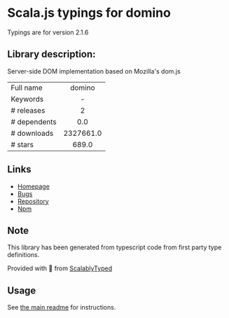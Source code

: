 
# Scala.js typings for domino

Typings are for version 2.1.6

## Library description:
Server-side DOM implementation based on Mozilla's dom.js

|                    |                 |
| ------------------ | :-------------: |
| Full name          | domino |
| Keywords           | - |
| # releases         | 2 |
| # dependents       | 0.0 |
| # downloads        | 2327661.0 |
| # stars            | 689.0 |

## Links
- [Homepage](https://github.com/fgnass/domino)
- [Bugs](https://github.com/fgnass/domino/issues)
- [Repository](https://github.com/fgnass/domino)
- [Npm](https://www.npmjs.com/package/domino)
    


## Note
This library has been generated from typescript code from first party type definitions.

Provided with :purple_heart: from [ScalablyTyped](https://github.com/oyvindberg/ScalablyTyped)

## Usage
See [the main readme](../../readme.md) for instructions.


